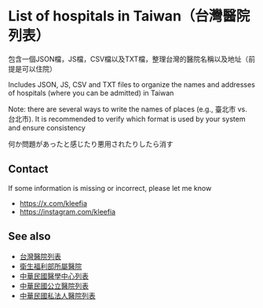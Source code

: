 # List of hospitals in Taiwan（台灣醫院列表）
包含一個JSON檔，JS檔，CSV檔以及TXT檔，整理台灣的醫院名稱以及地址（前提是可以住院）

Includes JSON, JS, CSV and TXT files to organize the names and addresses of hospitals (where you can be admitted) in Taiwan

Note: there are several ways to write the names of places (e.g., 臺北市 vs. 台北市). It is recommended to verify which format is used by your system and ensure consistency

何か問題があったと感じたり悪用されたりしたら消す

## Contact
If some information is missing or incorrect, please let me know
- https://x.com/kleefia
- https://instagram.com/kleefia

## See also
- [台灣醫院列表](https://zh.wikipedia.org/wiki/台灣醫院列表)
- [衛生福利部所屬醫院](https://zh.wikipedia.org/wiki/衛生福利部所屬醫院)
- [中華民國醫學中心列表](https://zh.wikipedia.org/wiki/中華民國醫學中心列表)
- [中華民國公立醫院列表](https://zh.wikipedia.org/wiki/中華民國公立醫院列表)
- [中華民國私法人醫院列表](https://zh.wikipedia.org/wiki/中華民國私法人醫院列表)